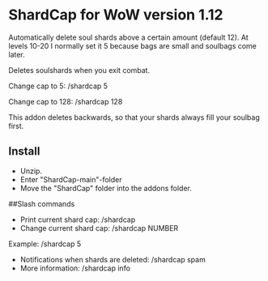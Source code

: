 # ShardCap for WoW version 1.12
Automatically delete soul shards above a certain amount (default 12). At levels 10-20 I normally set it 5 because bags are small and soulbags come later. 

Deletes soulshards when you exit combat.

Change cap to 5: /shardcap 5


Change cap to 128: /shardcap 128


This addon deletes backwards, so that your shards always fill your soulbag first. 


## Install
- Unzip. 
- Enter "ShardCap-main"-folder
- Move the "ShardCap" folder into the addons folder. 

##Slash commands
- Print current shard cap: /shardcap    
- Change current shard cap: /shardcap NUMBER
  
Example: /shardcap 5
  
- Notifications when shards are deleted: /shardcap spam
- More information: /shardcap info

